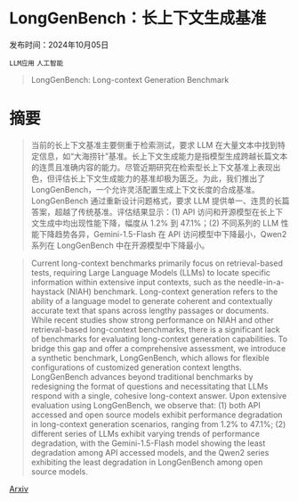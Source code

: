 # LongGenBench：长上下文生成基准

发布时间：2024年10月05日

`LLM应用` `人工智能`

> LongGenBench: Long-context Generation Benchmark

# 摘要

> 当前的长上下文基准主要侧重于检索测试，要求 LLM 在大量文本中找到特定信息，如“大海捞针”基准。长上下文生成能力是指模型生成跨越长篇文本的连贯且准确内容的能力。尽管近期研究在检索型长上下文基准上表现出色，但评估长上下文生成能力的基准却极为匮乏。为此，我们推出了 LongGenBench，一个允许灵活配置生成上下文长度的合成基准。LongGenBench 通过重新设计问题格式，要求 LLM 提供单一、连贯的长篇答案，超越了传统基准。评估结果显示：(1) API 访问和开源模型在长上下文生成中均出现性能下降，幅度从 1.2% 到 47.1%；(2) 不同系列的 LLM 性能下降趋势各异，Gemini-1.5-Flash 在 API 访问模型中下降最小，Qwen2 系列在 LongGenBench 中在开源模型中下降最小。

> Current long-context benchmarks primarily focus on retrieval-based tests, requiring Large Language Models (LLMs) to locate specific information within extensive input contexts, such as the needle-in-a-haystack (NIAH) benchmark. Long-context generation refers to the ability of a language model to generate coherent and contextually accurate text that spans across lengthy passages or documents. While recent studies show strong performance on NIAH and other retrieval-based long-context benchmarks, there is a significant lack of benchmarks for evaluating long-context generation capabilities. To bridge this gap and offer a comprehensive assessment, we introduce a synthetic benchmark, LongGenBench, which allows for flexible configurations of customized generation context lengths. LongGenBench advances beyond traditional benchmarks by redesigning the format of questions and necessitating that LLMs respond with a single, cohesive long-context answer. Upon extensive evaluation using LongGenBench, we observe that: (1) both API accessed and open source models exhibit performance degradation in long-context generation scenarios, ranging from 1.2% to 47.1%; (2) different series of LLMs exhibit varying trends of performance degradation, with the Gemini-1.5-Flash model showing the least degradation among API accessed models, and the Qwen2 series exhibiting the least degradation in LongGenBench among open source models.

[Arxiv](https://arxiv.org/abs/2410.04199)